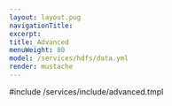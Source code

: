 ```yaml
---
layout: layout.pug
navigationTitle:
excerpt:
title: Advanced
menuWeight: 80
model: /services/hdfs/data.yml
render: mustache
---
```


#include /services/include/advanced.tmpl
